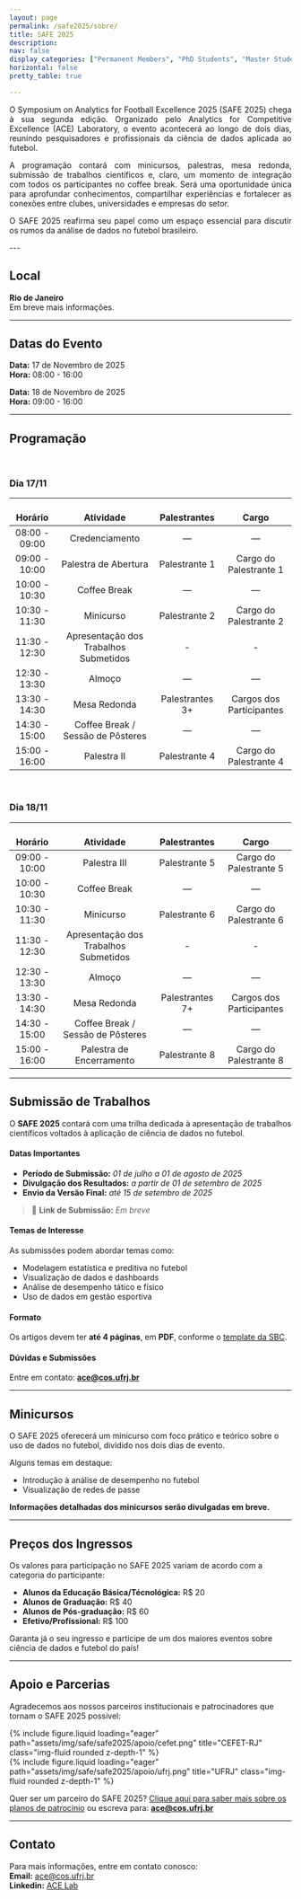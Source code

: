 ```yaml
---
layout: page
permalink: /safe2025/sobre/
title: SAFE 2025
description:
nav: false
display_categories: ["Permanent Members", "PhD Students", "Master Students", "Undergraduate Students"]
horizontal: false
pretty_table: true

---
```


<div  style="text-align: justify">
O Symposium on Analytics for Football Excellence 2025 (SAFE 2025) chega à sua segunda edição. Organizado pelo Analytics for Competitive Excellence (ACE) Laboratory, o evento acontecerá ao longo de dois dias, reunindo pesquisadores e profissionais da ciência de dados aplicada ao futebol.

A programação contará com minicursos, palestras, mesa redonda, submissão de trabalhos científicos e, claro, um momento de integração com todos os participantes no coffee break. Será uma oportunidade única para aprofundar conhecimentos, compartilhar experiências e fortalecer as conexões entre clubes, universidades e empresas do setor.

O SAFE 2025 reafirma seu papel como um espaço essencial para discutir os rumos da análise de dados no futebol brasileiro.
</div>
---

## Local

**Rio de Janeiro** <br/>
Em breve mais informações.


---


## Datas do Evento

**Data:** 17 de Novembro de 2025  
**Hora:** 08:00 - 16:00

**Data:** 18 de Novembro de 2025  
**Hora:** 09:00 - 16:00

---

## Programação

<br />

### Dia 17/11

|    Horário         |                  Atividade                              |   Palestrantes     | ​​​​          Cargo|
| :-------------: | :------------------------------------: | :--------------: | :------------------------: |
| 08:00 - 09:00   | Credenciamento                         | —                | —                          |
| 09:00 - 10:00   | Palestra de Abertura                   | Palestrante 1    | Cargo do Palestrante 1     |
| 10:00 - 10:30   | Coffee Break                           | —                | —                          |
| 10:30 - 11:30   | Minicurso                            | Palestrante 2    | Cargo do Palestrante 2     |
| 11:30 - 12:30   | Apresentação dos Trabalhos Submetidos | -    | -     |
| 12:30 - 13:30   | Almoço                                 | —                | —                          |
| 13:30 - 14:30   | Mesa Redonda                           | Palestrantes 3+  | Cargos dos Participantes   |
| 14:30 - 15:00   | Coffee Break / Sessão de Pôsteres      | —                | —                          |
| 15:00 - 16:00   | Palestra II                            | Palestrante 4    | Cargo do Palestrante 4     |


<br />

### Dia 18/11

|    Horário         |                  Atividade                              |   Palestrantes     | ​​​​          Cargo|
| :-------------: | :------------------------------------: | :--------------: | :------------------------: |
| 09:00 - 10:00   | Palestra III                   | Palestrante 5    | Cargo do Palestrante 5     |
| 10:00 - 10:30   | Coffee Break                           | —                | —                          |
| 10:30 - 11:30   | Minicurso                           | Palestrante 6    | Cargo do Palestrante 6     |
| 11:30 - 12:30   | Apresentação dos Trabalhos Submetidos | -    | -     |
| 12:30 - 13:30   | Almoço                                 | —                | —                          |
| 13:30 - 14:30   | Mesa Redonda                           | Palestrantes 7+  | Cargos dos Participantes   |
| 14:30 - 15:00   | Coffee Break / Sessão de Pôsteres      | —                | —                          |
| 15:00 - 16:00   | Palestra de Encerramento                            | Palestrante 8    | Cargo do Palestrante 8     |



--- 

## Submissão de Trabalhos

O **SAFE 2025** contará com uma trilha dedicada à apresentação de trabalhos científicos voltados à aplicação de ciência de dados no futebol.


#### Datas Importantes

- **Período de Submissão:** _01 de julho a 01 de agosto de 2025_  
- **Divulgação dos Resultados:** _a partir de 01 de setembro de 2025_  
- **Envio da Versão Final:** _até 15 de setembro de 2025_

> 🔗 **Link de Submissão:** *Em breve*


#### Temas de Interesse

As submissões podem abordar temas como:

- Modelagem estatística e preditiva no futebol  
- Visualização de dados e dashboards  
- Análise de desempenho tático e físico  
- Uso de dados em gestão esportiva  


#### Formato

Os artigos devem ter **até 4 páginas**, em **PDF**, conforme o [template da SBC](https://www.sbc.org.br/documentos-da-sbc/summary/169-templates-para-artigos-e-capitulos-de-livros/878-modelo-paragrafo-sbc).


#### Dúvidas e Submissões

Entre em contato: **ace@cos.ufrj.br**

--- 

## Minicursos

O SAFE 2025 oferecerá um minicurso com foco prático e teórico sobre o uso de dados no futebol, dividido nos dois dias de evento.

Alguns temas em destaque:
- Introdução à análise de desempenho no futebol
- Visualização de redes de passe

**Informações detalhadas dos minicursos serão divulgadas em breve.**

---

## Preços dos Ingressos

Os valores para participação no SAFE 2025 variam de acordo com a categoria do participante:

- **Alunos da Educação Básica/Técnológica:** R$ 20  
- **Alunos de Graduação:** R$ 40  
- **Alunos de Pós-graduação:** R$ 60  
- **Efetivo/Profissional:** R$ 100  

Garanta já o seu ingresso e participe de um dos maiores eventos sobre ciência de dados e futebol do país!

---

## Apoio e Parcerias

Agradecemos aos nossos parceiros institucionais e patrocinadores que tornam o SAFE 2025 possível:

<div class="row">
  <div class="col-sm-4 mt-3 mt-md-5">
    {% include figure.liquid loading="eager" path="assets/img/safe/safe2025/apoio/cefet.png" title="CEFET-RJ" class="img-fluid rounded z-depth-1" %}
  </div>
  <div class="col-sm-3 mt-5 mt-md-5">
    {% include figure.liquid loading="eager" path="assets/img/safe/safe2025/apoio/ufrj.png" title="UFRJ" class="img-fluid rounded z-depth-1" %}
  </div>

</div>

Quer ser um parceiro do SAFE 2025? [Clique aqui para saber mais sobre os planos de patrocínio](https://ac3lab.github.io/safe2025/patrocinio-safe2025/) ou escreva para: **ace@cos.ufrj.br**



---


## Contato

Para mais informações, entre em contato conosco:<br/>
**Email:** ace@cos.ufrj.br<br/>
**Linkedin:** [ACE Lab](https://br.linkedin.com/company/ac3lab)



